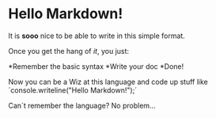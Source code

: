# Hello Markdown!

It is **sooo** nice to be able to write in this simple format.

Once you get the hang of *it*, you just:

*Remember the basic syntax
*Write your doc
*Done!

Now you can be a Wiz at this language and code up stuff like ´console.writeline("Hello Markdown!");´

Can´t remember the language? No problem...
